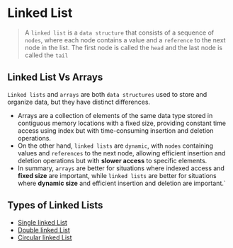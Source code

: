 # Linked List
> A `linked list` is a `data structure` that consists of a sequence of `nodes`, where each node contains a value and a `reference` to the next node in the list. The first node is called the `head` and the last node is called the `tail`

## Linked List Vs Arrays
`Linked lists` and `arrays` are both `data structures` used to store and organize data, but they have distinct differences.
-  Arrays are a collection of elements of the same data type stored in contiguous memory locations with a fixed size, providing constant time access using index but with time-consuming insertion and deletion operations.
 - On the other hand, `linked lists` are `dynamic`, with `nodes` containing values and `references` to the next node, allowing efficient insertion and deletion operations but with **slower access** to specific elements.
 - In summary, `arrays` are better for situations where indexed access and **fixed size** are important, while `linked lists` are better for situations where **dynamic size** and efficient insertion and deletion are important.`

 ## Types of Linked Lists
 - [Single linked List](/01_Data%20Structures/Linear-Data-Structures/03_Linked%20List/Single-Linked-List/Readme.md)
 - [Double linked List](/01_Data%20Structures/Linear-Data-Structures/03_Linked%20List/Double-Linked-List/Readme.md)
 - [Circular linked List](/01_Data%20Structures/Linear-Data-Structures/03_Linked%20List/Circular-Linked-List/Readme.md)


